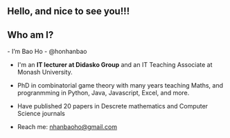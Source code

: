 
<h2>Hello, and nice to see you!!!</h2>

<h2>Who am I?</h2>
<div>
 - I’m Bao Ho - @honhanbao
  
 - I'm an <b>IT lecturer at Didasko Group</b> and an IT Teaching Associate at Monash University.
  
 - PhD in combinatorial game theory with many years teaching Maths, and progranmming in Python, Java, Javascript, Excel, and more.
  
 - Have published 20 papers in Descrete mathematics and Computer Science journals
 <div>

- Reach me: nhanbaoho@gmail.com

<!---
honhanbao/honhanbao is a ✨ special ✨ repository because its `README.md` (this file) appears on your GitHub profile.
You can click the Preview link to take a look at your changes.
--->
